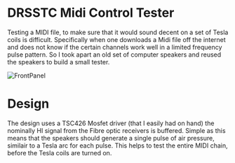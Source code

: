 # DRSSTC Midi Control Tester
Testing a MIDI file, to make sure that it would sound decent on a set of Tesla coils is difficult.
Specifically when one downloads a Midi file off the internet and does not know if the certain channels work well in a limited frequency pulse pattern.
So I took apart an old set of computer speakers and reused the speakers to build a small tester.

![FrontPanel]([https://github.com/JarrenLange/TeslaMidiMultiToneController/blob/main/Tester/Images/TesterFront.jpg])

# Design 
The design uses a TSC426 Mosfet driver (that I easily had on hand) the nominally HI signal from the Fibre optic receivers is buffered.
Simple as this means that the speakers should generate a single pulse of air pressure, similair to a Tesla arc for each pulse.
This helps to test the entire MIDI chain, before the Tesla coils are turned on.
